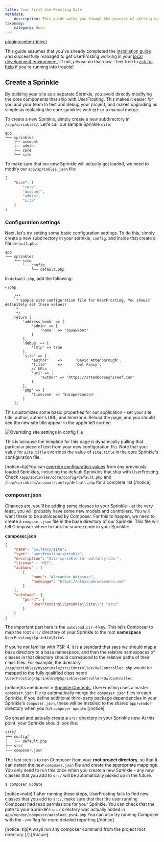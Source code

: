 ```yaml
---
title: Your First UserFrosting Site
metadata:
    description: This guide walks you though the process of setting up your application by implementing a new Sprinkle.
taxonomy:
    category: docs
---
```

[plugin:content-inject](/modular/_update5.0)

This guide assumes that you've already completed the [installation guide](/installation) and successfully managed to get UserFrosting working in your [local development environment](/background/develop-locally-serve-globally). If not, please do that now - feel free to [ask for help](/troubleshooting/getting-help) if you're running into trouble!

## Create a Sprinkle

By building your site as a separate Sprinkle, you avoid directly modifying the core components that ship with UserFrosting. This makes it easier for you and your team to test and debug your project, and makes upgrading as simple as replacing the core sprinkles with `git` or a manual merge.

To create a new Sprinkle, simply create a new subdirectory in `/app/sprinkles/`. Let's call our sample Sprinkle `site`:

```
app
└── sprinkles
    ├── account
    ├── admin
    ├── core
    └── site
```

To make sure that our new Sprinkle will actually get loaded, we need to modify our `app/sprinkles.json` file:

```json
{
    "base": [
        "core",
        "account",
        "admin",
        "site"
    ]
}
```

### Configuration settings

Next, let's try setting some basic configuration settings. To do this, simply create a new subdirectory in your sprinkle, `config`, and inside that create a file `default.php`:

```
app
└── sprinkles
    └── site
        └── config
            └── default.php
```

In `default.php`, add the following:

```
<?php

    /**
     * Sample site configuration file for UserFrosting. You should definitely set these values!
     *
     */
    return [
        'address_book' => [
            'admin' => [
                'name'  => 'Squawkbot'
            ]
        ],
        'debug' => [
            'smtp' => true
        ],
        'site' => [
            'author'    =>      'David Attenborough',
            'title'     =>      'Owl Fancy',
            // URLs
            'uri' => [
                'author' => 'https://attenboroughsreef.com'
            ]
        ],
        'php' => [
            'timezone' => 'Europe/London'
        ]
    ];
```

This customizes some basic properties for our application - set your site title, author, author's URL, and timezone. Reload the page, and you should see the new site title appear in the upper left corner:

![Overriding site settings in config file](/images/site-title.png)

This is because the template for this page is dynamically pulling that particular piece of text from your new configuration file. Note that your value for `site.title` overrides the value of `site.title` in the core Sprinkle's configuration file.

[notice=tip]You can [override configuration values](/configuration/config-files) from any previously loaded Sprinkles, including the default Sprinkles that ship with UserFrosting. Check `/app/sprinkles/core/config/default.php` and `/app/sprinkles/account/config/default.php` for a complete list.[/notice]

### composer.json

Chances are, you'll be adding some classes to your Sprinkle - at the very least, you will probably have some new models and controllers. You will want these to be autoloaded by Composer. For this to happen, we need to create a `composer.json` file in the base directory of our Sprinkle. This file will tell Composer where to look for source code in your Sprinkle:

**composer.json**

```json
{
    "name": "owlfancy/site",
    "type": "userfrosting-sprinkle",
    "description": "Site sprinkle for owlfancy.com.",
    "license" : "MIT",
    "authors" : [
        {
            "name": "Alexander Weissman",
            "homepage": "https://alexanderweissman.com"
        }
    ],
    "autoload": {
        "psr-4": {
            "UserFrosting\\Sprinkle\\Site\\": "src/"
        }
    }
}
```

The important part here is the `autoload.psr-4` key. This tells Composer to map the root `src/` directory of your Sprinkle to the root **namespace** `UserFrosting\Sprinkle\Site\`.

If you're not familiar with PSR-4, it is a standard that says we should map a base directory to a base namespace, and then the relative namespaces of classes in that directory should correspond to the relative paths of their class files. For example, the directory `/app/sprinkles/mysprinkle/src/Controller/OwlController.php` would be mapped to the fully qualified class name `\UserFrosting\Sprinkle\MySprinkle\Controller\OwlController`.

[notice]As mentioned in [Sprinkle Contents](/sprinkles/contents), UserFrosting uses a master `composer.json` file to automatically merge the `composer.json` files in each Sprinkle. If you define additional third-party package dependencies in your Sprinkle's `composer.json`, these will be installed to the shared `app/vendor` directory when you run `composer update`.[/notice]

Go ahead and actually create a `src/` directory in your Sprinkle now. At this point, your Sprinkle should look like:

```bash
site/
├── config/
│   └── default.php
├── src/
└── composer.json
```

The last step is to run Composer from your **root project directory**, so that it can detect the new `composer.json` file and create the appropriate mappings. You only need to run this once when you create a new Sprinkle - any new classes that you add to `src/` will be automatically picked up in the future.

```bash
$ composer update
```

[notice=note]If after running these steps, UserFrosting fails to find new classes that you add to `src/`, make sure that that the user running Composer had read permissions for your Sprinkle. You can check that the path to your Sprinkle's `src/` directory was actually added in `app/vendor/composer/autoload_psr4.php` You can also try running Composer with the `-vvv` flag for more detailed reporting.[/notice]

[notice=tip]Always run any composer command from the project root directory (`/`).[/notice]
